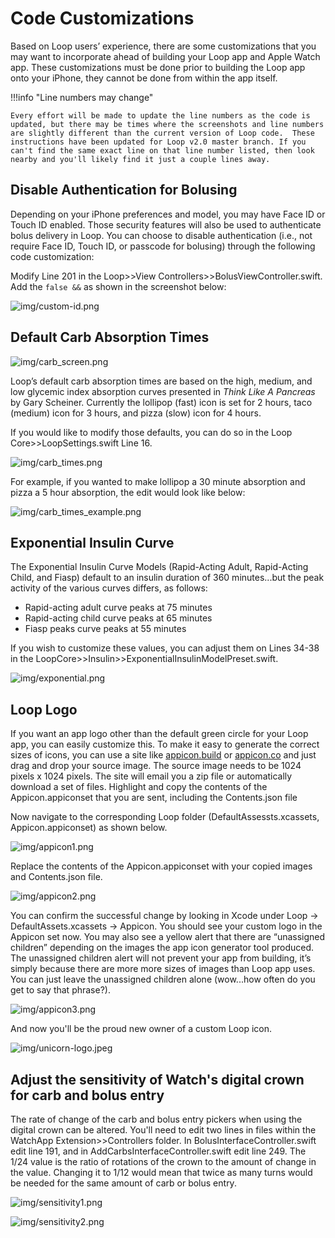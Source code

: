 # Code Customizations

Based on Loop users’ experience, there are some customizations that you may want to incorporate ahead of building your Loop app and Apple Watch app.  These customizations must be done prior to building the Loop app onto your iPhone, they cannot be done from within the app itself.

!!!info "Line numbers may change"

    Every effort will be made to update the line numbers as the code is updated, but there may be times where the screenshots and line numbers are slightly different than the current version of Loop code.  These instructions have been updated for Loop v2.0 master branch. If you can't find the same exact line on that line number listed, then look nearby and you'll likely find it just a couple lines away.

## Disable Authentication for Bolusing

Depending on your iPhone preferences and model, you may have Face ID or Touch ID enabled.  Those security features will also be used to authenticate bolus delivery in Loop.  You can choose to disable authentication (i.e., not require Face ID, Touch ID, or passcode for bolusing) through the following code customization:

 Modify Line 201 in the Loop>>View Controllers>>BolusViewController.swift.  Add the `false &&` as shown in the screenshot below:

![img/custom-id.png](img/custom-id.png)

## Default Carb Absorption Times

![img/carb_screen.png](img/carb_screen.png)

Loop’s default carb absorption times are based on the high, medium, and low glycemic index absorption curves presented in <i>Think Like A Pancreas</i> by Gary Scheiner.  Currently the lollipop (fast) icon is set for 2 hours, taco (medium) icon for 3 hours, and pizza (slow) icon for 4 hours.

If you would like to modify those defaults, you can do so in the Loop Core>>LoopSettings.swift Line 16.

![img/carb_times.png](img/carb_times.png)

For example, if you wanted to make lollipop a 30 minute absorption and pizza a 5 hour absorption, the edit would look like below:

![img/carb_times_example.png](img/carb_times_example.png)

## Exponential Insulin Curve

The Exponential Insulin Curve Models (Rapid-Acting Adult, Rapid-Acting Child, and Fiasp) default to an insulin duration of 360 minutes...but the peak activity of the various curves differs, as follows:

* Rapid-acting adult curve peaks at 75 minutes
* Rapid-acting child curve peaks at 65 minutes
* Fiasp peaks curve peaks at 55 minutes

If you wish to customize these values, you can adjust them on Lines 34-38 in the LoopCore>>Insulin>>ExponentialInsulinModelPreset.swift.

![img/exponential.png](img/exponential.png)

## Loop Logo

If you want an app logo other than the default green circle for your Loop app, you can easily customize this.  To make it easy to generate the correct sizes of icons, you can use a site like [appicon.build](http://www.appicon.build/) or [appicon.co](https://appicon.co/) and just drag and drop your source image. The source image needs to be 1024 pixels x 1024 pixels.  The site will email you a zip file or automatically download a set of files.  Highlight and copy the contents of the Appicon.appiconset that you are sent, including the Contents.json file

Now navigate to the corresponding Loop folder (DefaultAssessts.xcassets, Appicon.appiconset) as shown below.

![img/appicon1.png](img/appicon1.png)

Replace the contents of the Appicon.appiconset with your copied images and Contents.json file.

![img/appicon2.png](img/appicon2.png)

You can confirm the successful change by looking in Xcode under Loop -> DefaultAssets.xcassets -> Appicon.  You should see your custom logo in the Appicon set now.  You may also see a yellow alert that there are “unassigned children” depending on the images the app icon generator tool produced. The unassigned children alert will not prevent your app from building, it’s simply because there are more more sizes of images than Loop app uses.  You can just leave the unassigned children alone (wow...how often do you get to say that phrase?).

![img/appicon3.png](img/appicon3.png)

And now you'll be the proud new owner of a custom Loop icon.

![img/unicorn-logo.jpeg](img/unicorn-logo.jpeg)

## Adjust the sensitivity of Watch's digital crown for carb and bolus entry

The rate of change of the carb and bolus entry pickers when using the digital crown can be altered. You'll need to edit two lines in files within the WatchApp Extension>>Controllers folder.  In BolusInterfaceController.swift edit line 191, and in AddCarbsInterfaceController.swift edit line 249. The 1/24 value is the ratio of rotations of the crown to the amount of change in the value. Changing it to 1/12 would mean that twice as many turns would be needed for the same amount of carb or bolus entry.

![img/sensitivity1.png](img/sensitivity1.png)

![img/sensitivity2.png](img/sensitivity2.png)
